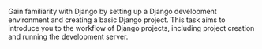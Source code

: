 Gain familiarity with Django by setting up a Django development environment and creating a basic Django project. This task aims to introduce you to the workflow of Django projects, including project creation and running the development server.